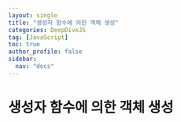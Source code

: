 ```yaml
---
layout: single
title: "생성자 함수에 의한 객체 생성"
categories: DeepDiveJS
tag: [JavaScript]
toc: true
author_profile: false
sidebar:
  nav: "docs"
---
```


# 생성자 함수에 의한 객체 생성

